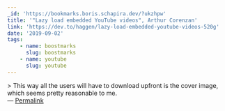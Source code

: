 ```yaml
---
_id: 'https://bookmarks.boris.schapira.dev/?ukzhpw'
title: '"Lazy load embedded YouTube videos", Arthur Corenzan'
link: 'https://dev.to/haggen/lazy-load-embedded-youtube-videos-520g'
date: '2019-09-02'
tags:
    - name: boostmarks
      slug: boostmarks
    - name: youtube
      slug: youtube
---
```


&gt; This way all the users will have to download upfront is the cover image,
which seems pretty reasonable to me. <br>&#8212;
<a href="https://bookmarks.boris.schapira.dev/?ukzhpw" title="Permalink">Permalink</a>
